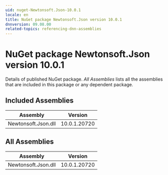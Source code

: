 ```yaml
---
uid: nuget-Newtonsoft.Json-10.0.1
locale: en
title: NuGet package Newtonsoft.Json version 10.0.1
dnnversion: 09.08.00
related-topics: referencing-dnn-assemblies
---
```


# NuGet package Newtonsoft.Json version 10.0.1
Details of published NuGet package.
*All Assemblies* lists all the assemblies that are included in this package or any dependent package.

## Included Assemblies

|Assembly|Version|
|---|---|
|Newtonsoft.Json.dll|10.0.1.20720|

## All Assemblies

|Assembly|Version|
|---|---|
|Newtonsoft.Json.dll|10.0.1.20720|

